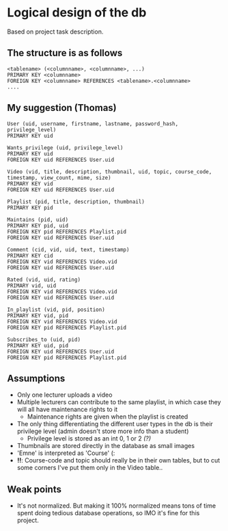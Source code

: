 # Logical design of the db

Based on project task description.

## The structure is as follows

```
<tablename> (<columnname>, <columnname>, ...)
PRIMARY KEY <columnname>
FOREIGN KEY <columnname> REFERENCES <tablename>.<columnname>
....
```

## My suggestion (Thomas)

```
User (uid, username, firstname, lastname, password_hash, privilege_level)
PRIMARY KEY uid

Wants_privilege (uid, privilege_level)
PRIMARY KEY uid
FOREIGN KEY uid REFERENCES User.uid

Video (vid, title, description, thumbnail, uid, topic, course_code, timestamp, view_count, mime, size)
PRIMARY KEY vid
FOREIGN KEY uid REFERENCES User.uid

Playlist (pid, title, description, thumbnail)
PRIMARY KEY pid

Maintains (pid, uid)
PRIMARY KEY pid, uid
FOREIGN KEY pid REFERENCES Playlist.pid
FOREIGN KEY uid REFERENCES User.uid

Comment (cid, vid, uid, text, timestamp)
PRIMARY KEY cid
FOREIGN KEY vid REFERENCES Video.vid
FOREIGN KEY uid REFERENCES User.uid

Rated (vid, uid, rating)
PRIMARY vid, uid
FOREIGN KEY vid REFERENCES Video.vid
FOREIGN KEY uid REFERENCES User.uid

In_playlist (vid, pid, position)
PRIMARY KEY vid, pid
FOREIGN KEY vid REFERENCES Video.vid
FOREIGN KEY pid REFERENCES Playlist.pid

Subscribes_to (uid, pid)
PRIMARY KEY uid, pid
FOREIGN KEY uid REFERENCES User.uid
FOREIGN KEY pid REFERENCES Playlist.pid
```

## Assumptions

* Only one lecturer uploads a video
* Multiple lecturers can contribute to the same playlist, in which case they will all have maintenance rights to it
    * Maintenance rights are given when the playlist is created
* The only thing differentiating the different user types in the db is their privilege level (admin doesn't store more info than a student)
    * Privilege level is stored as an int 0, 1 or 2 *(?)*
* Thumbnails are stored directly in the database as small images
* 'Emne' is interpreted as 'Course' (:
* **!!**: Course-code and topic should really be in their own tables, but to cut some corners I've put them only in the Video table..

## Weak points

* It's not normalized. But making it 100% normalized means tons of time spent doing tedious database operations, so IMO it's fine for this project.
